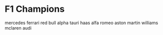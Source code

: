 # F1 Champions 
mercedes 
ferrari
red bull 
alpha tauri 
haas 
alfa romeo 
aston martin 
williams 
mclaren 
audi 
